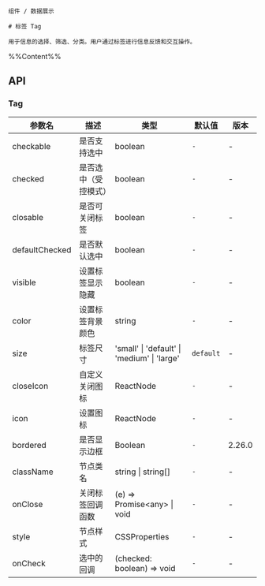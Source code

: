 `````
组件 / 数据展示

# 标签 Tag

用于信息的选择、筛选、分类。用户通过标签进行信息反馈和交互操作。
`````

%%Content%%

## API

### Tag

|参数名|描述|类型|默认值|版本|
|---|---|---|---|---|
|checkable|是否支持选中|boolean |`-`|-|
|checked|是否选中（受控模式）|boolean |`-`|-|
|closable|是否可关闭标签|boolean |`-`|-|
|defaultChecked|是否默认选中|boolean |`-`|-|
|visible|设置标签显示隐藏|boolean |`-`|-|
|color|设置标签背景颜色|string |`-`|-|
|size|标签尺寸|'small' \| 'default' \| 'medium' \| 'large' |`default`|-|
|closeIcon|自定义关闭图标|ReactNode |`-`|-|
|icon|设置图标|ReactNode |`-`|-|
|bordered|是否显示边框|Boolean |`-`|2.26.0|
|className|节点类名|string \| string[] |`-`|-|
|onClose|关闭标签回调函数|(e) =&gt; Promise&lt;any&gt; \| void |`-`|-|
|style|节点样式|CSSProperties |`-`|-|
|onCheck|选中的回调|(checked: boolean) => void |`-`|-|
